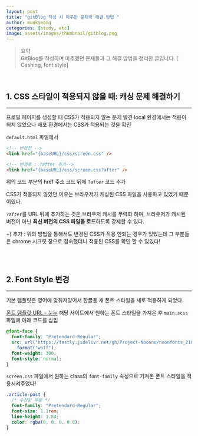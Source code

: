 ```yaml
---
layout: post
title: "gitBlog 작성 시 마주한 문제와 해결 방법 "
author: munkyeong
categories: [study, etc]
image: assets/images/thumbnail/gitblog.png
---
```


> 요약 <br/>
> GitBlog를 작성하며 마주했던 문제들과 그 해결 방법을 정리한 글입니다.
> [ Cashing, font style]

<br/>

## 1. CSS 스타일이 적용되지 않을 때: 캐싱 문제 해결하기

---

프로필 페이지를 생성할 때 CSS가 적용되지 않는 문제 발견
local 환경에서는 적용이 되지 않았으나 배포 환경에서는 CSS가 적용되는 것을 확인

`default.html` 파일에서

```html
<!-- 변경전 -->
<link href="{baseURL}/css/screen.css" />

<!-- 변경후 : ?after 추가-->
<link href="{baseURL}/css/screen.css?after" />
```

위의 코드 부분의 href 주소 코드 뒤에 `?after` 코드 추가

CSS가 적용되지 않았던 이유는 브라우저가 캐싱된 CSS 파일을 사용하고 있었기 때문이였다.

`?after`를 URL 뒤에 추가하는 것은 브라우저 캐시를 무력화 하며, 브라우저가 캐시된 버전이 아닌 **최신 버전의 CSS 파일을 로드**하도록 강제할 수 있다.

+) 추가 : 위의 방법을 통해서도 변경된 CSS가 적용 안되는 경우가 있었는데 그 부분들은 chrome 시크릿 창으로 접속했더니 적용된 CSS를 확인 할 수 있있다!

<br/><br/>

## 2. Font Style 변경

---

기본 템플릿은 영어에 맞춰져있어서 한글용 새 폰트 스타일을 새로 적용하게 되었다.

[폰트 템플릿 URL - 눈누](https://noonnu.cc/index?order_by=vd&category_style_ids=1&size=25) 해당 사이트에서 원하는 폰트 스타일을 가져온 후 `main.scss` 파일에 아래 코드를 삽입

```scss
@font-face {
  font-family: "Pretendard-Regular";
  src: url("https://fastly.jsdelivr.net/gh/Project-Noonnu/noonfonts_2107@1.1/Pretendard-Regular.woff")
    format("woff");
  font-weight: 300;
  font-style: normal;
}
```

`screen.css` 파일에서 원하는 class의 `font-family` 속성으로 가져온 폰트 스타일을 적용시켜주었다!

```css
.article-post {
  /* 수정된 부분 */
  font-family: "Pretendard-Regular";
  font-size: 1.1rem;
  line-height: 1.84;
  color: rgba(0, 0, 0, 0.8);
}
```
